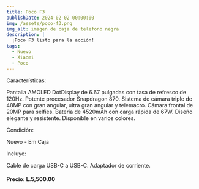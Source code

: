 ```yaml
---
title: Poco F3
publishDate: 2024-02-02 00:00:00
img: /assets/poco-f3.png
img_alt: imagen de caja de telefono negra
description: |
  ¡Poco F3 listo para la acción!
tags:
  - Nuevo
  - Xiaomi
  - Poco
---
```


Características:

Pantalla AMOLED DotDisplay de 6.67 pulgadas con tasa de refresco de 120Hz.
Potente procesador Snapdragon 870.
Sistema de cámara triple de 48MP con gran angular, ultra gran angular y telemacro.
Cámara frontal de 20MP para selfies.
Batería de 4520mAh con carga rápida de 67W.
Diseño elegante y resistente.
Disponible en varios colores.

Condición:

Nuevo - Em Caja

Incluye:

Cable de carga USB-C a USB-C.
Adaptador de corriente.

#### Precio: L.5,500.00
